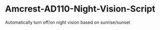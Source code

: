 # Amcrest-AD110-Night-Vision-Script
Automatically turn off/on night vision based on sunrise/sunset 

